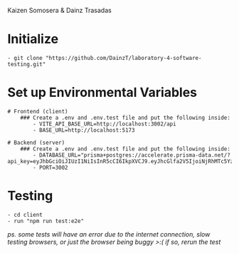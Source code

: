 Kaizen Somosera & Dainz Trasadas
# Initialize
    - git clone "https://github.com/DainzT/laboratory-4-software-testing.git"

# Set up Environmental Variables
    # Frontend (client)
        ### Create a .env and .env.test file and put the following inside:
            - VITE_API_BASE_URL=http://localhost:3002/api
            - BASE_URL=http://localhost:5173

    # Backend (server)
        ### Create a .env and .env.test file and put the following inside:
            - DATABASE_URL="prisma+postgres://accelerate.prisma-data.net/?api_key=eyJhbGciOiJIUzI1NiIsInR5cCI6IkpXVCJ9.eyJhcGlfa2V5IjoiNjRhMTc5YzktODgxOS00ZmNmLThlMTYtN2M2NDQxZjBmNjFmIiwidGVuYW50X2lkIjoiMmFmNTViMWYwMDE4YWQwMDQ4OTE4ZGJiYzgxMzcyMzZkYzExYWUyZWNiN2VmOGQzZDVjY2NlOGE5MDdmMjE4MSIsImludGVybmFsX3NlY3JldCI6IjdmODdhYmYzLWQ3MmUtNDIzYy1iMWRjLWFkZWY1YjBlYWFjYiJ9.z0h1qOVeatyihgbZ7hAHAc38ulWnpEBRngcLdiiE8DE"
            - PORT=3002

# Testing
    - cd client
    - run "npm run test:e2e"

*ps. some tests will have an error due to the internet connection, slow testing browsers, or just the browser being buggy >:(*
*if so, rerun the test*
